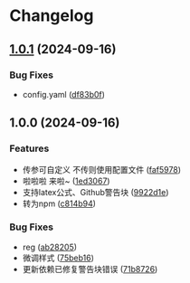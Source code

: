 # Changelog

## [1.0.1](https://github.com/KarinJS/karin-plugin-markdown/compare/v1.0.0...v1.0.1) (2024-09-16)


### Bug Fixes

* config.yaml ([df83b0f](https://github.com/KarinJS/karin-plugin-markdown/commit/df83b0f37570d136c6b49c1f3e0333f532af225e))

## 1.0.0 (2024-09-16)


### Features

* 传参可自定义 不传则使用配置文件 ([faf5978](https://github.com/KarinJS/karin-plugin-markdown/commit/faf5978a8d73e8bd2ce3e684b2807c92f15d691f))
* 啦啦啦 来啦~ ([1ed3067](https://github.com/KarinJS/karin-plugin-markdown/commit/1ed30670b14a4a8ea31f5491884dee2e804f6f6e))
* 支持latex公式、Github警告块 ([9922d1e](https://github.com/KarinJS/karin-plugin-markdown/commit/9922d1ee190cd224f528503cc90276f06ca49609))
* 转为npm ([c814b94](https://github.com/KarinJS/karin-plugin-markdown/commit/c814b942c0ab52bdce647a67a6a76e8486af47fb))


### Bug Fixes

* reg ([ab28205](https://github.com/KarinJS/karin-plugin-markdown/commit/ab28205181d8cb66028c837f8c760cef0052c060))
* 微调样式 ([75beb16](https://github.com/KarinJS/karin-plugin-markdown/commit/75beb16521f531ada00a385a7ad2195ba4a2f99e))
* 更新依赖已修复警告块错误 ([71b8726](https://github.com/KarinJS/karin-plugin-markdown/commit/71b872674c7938dc63699e8631b23cdc0bb79725))

